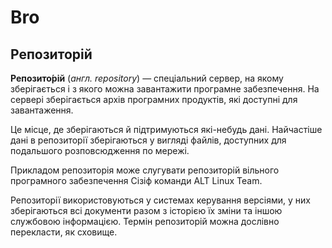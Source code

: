 # Bro
## Репозиторій
**Репозито́рій** (*англ. repository*) — спеціальний сервер, на якому зберігається і з якого можна завантажити програмне забезпечення. На сервері зберігається архів програмних продуктів, які доступні для завантаження.

Це місце, де зберігаються й підтримуються які-небудь дані. Найчастіше дані в репозиторії зберігаються у вигляді файлів, доступних для подальшого розповсюдження по мережі.

Прикладом репозиторія може слугувати репозиторій вільного програмного забезпечення Сізіф команди ALT Linux Team.

Репозиторії використовуються у системах керування версіями, у них зберігаються всі документи разом з історією їх зміни та іншою службовою інформацією. Термін репозиторій можна дослівно перекласти, як сховище.
